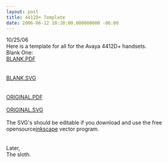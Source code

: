 ```yaml
---
layout: post
title: 4412D+ Template
date: 2006-06-12 10:20:00.000000000 -06:00
---
```

10/25/06<br />Here is a template for all for the Avaya 4412D+ handsets.<br />Blank One:<br /><a href="http://bfrancom.googlepages.com/4412dplus_blank_template.pdf">BLANK.PDF</a><br /><br /><br /><a href="http://bfrancom.googlepages.com/4412dplus_blank_templatecopy.svg">BLANK.SVG</a><br /><br /><br /><a href="http://hachijuhachi0.tripod.com/4412d_plus.pdf">ORIGINAL.PDF</a><br /><br /><a href="http://hachijuhachi0.tripod.com/4412Dplus.svg">ORIGINAL.SVG</a><br /><br />The SVG's should be editable if you download and use the free opensource<a href="http://www.inkscape.org">inkscape</a> vector program.<br /><br /><br />Later,<br />The sloth.

